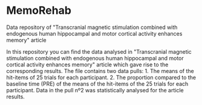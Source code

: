 # MemoRehab
Data repository of "Transcranial magnetic stimulation combined with endogenous human hippocampal and motor cortical activity enhances memory" article

In this repository you can find the data analysed in "Transcranial magnetic stimulation combined with endogenous human hippocampal and motor cortical activity enhances memory" article which gave rise to the corresponding results.
The file contains two data pulls:
    1. The means of the hit-items of 25 trials for each participant.
    2. The proportion compared to the baseline time (PRE) of the means of the hit-items of the 25 trials for each participant.
Data in the pull nº2 was statistically analysed for the article results.
